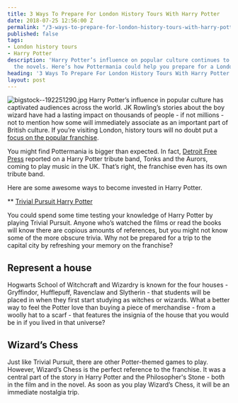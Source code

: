 ```yaml
---
title: 3 Ways To Prepare For London History Tours With Harry Potter
date: 2018-07-25 12:56:00 Z
permalink: "/3-ways-to-prepare-for-london-history-tours-with-harry-potter/"
published: false
tags:
- London history tours
- Harry Potter
description: 'Harry Potter’s influence on popular culture continues to live on after
  the novels. Here’s how Pottermania could help you prepare for a London history tour. '
heading: '3 Ways To Prepare For London History Tours With Harry Potter '
layout: post
---
```


![bigstock--192251290.jpg](/uploads/bigstock--192251290.jpg)
Harry Potter’s influence in popular culture has captivated audiences across the world. JK Rowling’s stories about the boy wizard have had a lasting impact on thousands of people - if not millions - not to mention how some will immediately associate as an important part of British culture. If you’re visiting London, history tours will no doubt put a [focus on the popular franchise](https://www.insider-london.co.uk/tours/famous-ghosts-and-infamous-murders/). 

 

You might find Pottermania is bigger than expected. In fact, [Detroit Free Press](https://eu.freep.com/story/news/local/michigan/oakland/2018/07/23/wizard-rock-harry-potter/807402002/) reported on a Harry Potter tribute band, Tonks and the Aurors, coming to play music in the UK. That’s right, the franchise even has its own tribute band. 

 

Here are some awesome ways to become invested in Harry Potter. 

 

** [Trivial Pursuit Harry Potter](https://www.harrypotterplatform934.com/collections/best-sellers/products/harry-potter-trivial-pursuit) 

 

You could spend some time testing your knowledge of Harry Potter by playing Trivial Pursuit. Anyone who’s watched the films or read the books will know there are copious amounts of references, but you might not know some of the more obscure trivia. Why not be prepared for a trip to the capital city by refreshing your memory on the franchise? 

 

## Represent a house 

 

Hogwarts School of Witchcraft and Wizardry is known for the four houses - Gryffindor, Hufflepuff, Ravenclaw and Slytherin - that students will be placed in when they first start studying as witches or wizards. What a better way to feel the Potter love than buying a piece of merchandise - from a woolly hat to a scarf - that features the insignia of the house that you would be in if you lived in that universe? 

 

## Wizard’s Chess 

 

Just like Trivial Pursuit, there are other Potter-themed games to play. However, Wizard’s Chess is the perfect reference to the franchise. It was a central part of the story in Harry Potter and the Philosopher's Stone - both in the film and in the novel. As soon as you play Wizard’s Chess, it will be an immediate nostalgia trip. 
